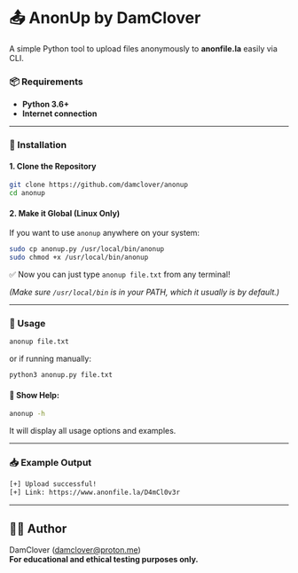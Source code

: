 # 📤 AnonUp by DamClover

A simple Python tool to upload files anonymously to **anonfile.la** easily via CLI.

### 📦 Requirements

- **Python 3.6+**
- **Internet connection**

---

### 🔧 Installation

#### 1. Clone the Repository
```bash
git clone https://github.com/damclover/anonup
cd anonup
```

#### 2. Make it Global (Linux Only)

If you want to use `anonup` anywhere on your system:

```bash
sudo cp anonup.py /usr/local/bin/anonup
sudo chmod +x /usr/local/bin/anonup
```

✅ Now you can just type `anonup file.txt` from any terminal!

*(Make sure `/usr/local/bin` is in your PATH, which it usually is by default.)*

---

### 🚀 Usage

```bash
anonup file.txt
```

or if running manually:

```bash
python3 anonup.py file.txt
```

#### 🔹 Show Help:

```bash
anonup -h
```

It will display all usage options and examples.

---

### 📥 Example Output

```bash
[+] Upload successful!
[+] Link: https://www.anonfile.la/D4mCl0v3r
```

---

## 🧑‍💻 Author

DamClover (damclover@proton.me)  
**For educational and ethical testing purposes only.**
